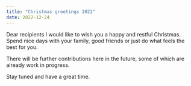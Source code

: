 ```yaml
---
title: "Christmas greetings 2022"
date: 2022-12-24
---
```

<p>
Dear recipients I would like to wish you a happy and restful Christmas. Spend nice days with your family, good friends or just do what feels the best for you.
</p>

<p>
There will be further contributions here in the future, some of which are already work in progress.
</p>

<p>
  Stay tuned and have a great time.
</p>

